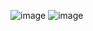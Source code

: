 
![image](https://user-images.githubusercontent.com/90219892/205492958-1d1c0778-023b-47df-9ec7-e793291eff9f.png)
![image](https://user-images.githubusercontent.com/90219892/205492979-7d136055-7d45-4e47-857c-6f47938abfcb.png)
